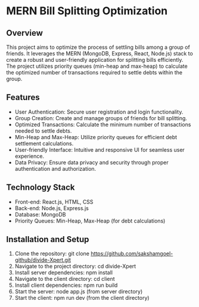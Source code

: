 # MERN Bill Splitting Optimization

## Overview
This project aims to optimize the process of settling bills among a group of friends. It leverages the MERN (MongoDB, Express, React, Node.js) stack to create a robust and user-friendly application for splitting bills efficiently. The project utilizes priority queues (min-heap and max-heap) to calculate the optimized number of transactions required to settle debts within the group.

## Features
- User Authentication: Secure user registration and login functionality.
- Group Creation: Create and manage groups of friends for bill splitting.
- Optimized Transactions: Calculate the minimum number of transactions needed to settle debts.
- Min-Heap and Max-Heap: Utilize priority queues for efficient debt settlement calculations.
- User-friendly Interface: Intuitive and responsive UI for seamless user experience.
- Data Privacy: Ensure data privacy and security through proper authentication and authorization.

## Technology Stack
- Front-end: React.js, HTML, CSS
- Back-end: Node.js, Express.js
- Database: MongoDB
- Priority Queues: Min-Heap, Max-Heap (for debt calculations)

## Installation and Setup
1. Clone the repository: git clone https://github.com/sakshamgoel-github/divide-Xpert.git
2. Navigate to the project directory: cd divide-Xpert
3. Install server dependencies: npm install
4. Navigate to the client directory: cd client
5. Install client dependencies: npm run build
6. Start the server: node app.js (from server directory)
7. Start the client: npm run dev (from the client directory)